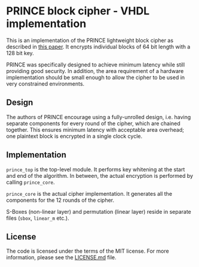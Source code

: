# PRINCE block cipher - VHDL implementation

This is an implementation of the PRINCE lightweight block cipher
as described in [this paper](https://eprint.iacr.org/2012/529.pdf).
It encrypts individual blocks of 64 bit length with a 128 bit key.

PRINCE was specifically designed to achieve minimum latency while
still providing good security. In addition, the area requirement
of a hardware implementation should be small enough to allow the
cipher to be used in very constrained environments.

## Design

The authors of PRINCE encourage using a fully-unrolled design, i.e.
having separate components for every round of the cipher, which are
chained together. This ensures minimum latency with acceptable area
overhead; one plaintext block is encrypted in a single clock cycle.

## Implementation

`prince_top` is the top-level module. It performs key whitening
at the start and end of the algorithm. In between, the actual
encryption is performed by calling `prince_core`.

`prince_core` is the actual cipher implementation. It generates
all the components for the 12 rounds of the cipher.

S-Boxes (non-linear layer) and permutation (linear layer) reside
in separate files (`sbox`, `linear_m` etc.).

## License
The code is licensed under the terms of the MIT license. For more
information, please see the [LICENSE.md](LICENSE.md) file.
